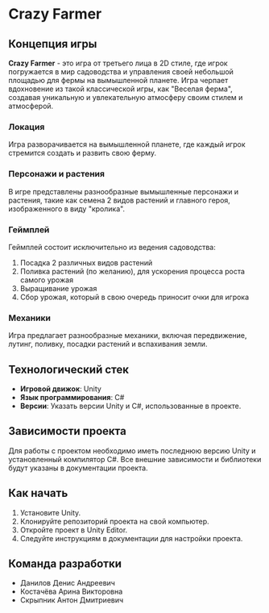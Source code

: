 # Crazy Farmer

## Концепция игры

**Crazy Farmer** - это игра от третьего лица в 2D стиле, где игрок погружается в мир садоводства и управления своей небольшой площадью для фермы на вымышленной планете. Игра черпает вдохновение из такой классической игры, как "Веселая ферма", создавая уникальную и увлекательную атмосферу своим стилем и атмосферой.
### Локация

Игра разворачивается на вымышленной планете, где каждый игрок стремится создать и развить свою ферму.

### Персонажи и растения

В игре представлены разнообразные вымышленные персонажи и растения, такие как семена 2 видов растений и главного героя, изображенного в виду "кролика". 

### Геймплей

Геймплей состоит исключительно из ведения садоводства:
1) Посадка 2 различных видов растений 
2) Поливка растений (по желанию), для ускорения процесса роста самого урожая
3) Выращивание урожая
4) Сбор урожая, который в свою очередь приносит очки для игрока

### Механики

Игра предлагает разнообразные механики, включая передвижение, лутинг, поливку, посадки растений и вспахивания земли.

## Технологический стек

- **Игровой движок**: Unity
- **Язык программирования**: C#
- **Версии**: Указать версии Unity и C#, использованные в проекте.

## Зависимости проекта

Для работы с проектом необходимо иметь последнюю версию Unity и установленный компилятор C#. Все внешние зависимости и библиотеки будут указаны в документации проекта.

## Как начать

1. Установите Unity.
2. Клонируйте репозиторий проекта на свой компьютер.
3. Откройте проект в Unity Editor.
4. Следуйте инструкциям в документации для настройки проекта.

## Команда разработки

 - Данилов Денис Андреевич
 - Костачёва Арина Викторовна
 - Скрыпник Антон Дмитриевич
